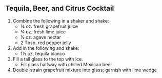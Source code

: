 ## Tequila, Beer, and Citrus Cocktail

1. Combine the following in a shaker and shake:
	- ¾ oz. fresh grapefruit juice
	- ¾ oz. fresh lime juice
	- ½ oz. agave nectar
	- 2 Tbsp. red pepper jelly
2. Add in the following and shake:
	- 1½ oz. tequila blanco
3. Fill a tall glass to the top with ice.
	- Fill glass halfway with chilled Mexican beer 
4. Double-strain grapefruit mixture into glass; garnish with lime wedge

